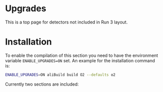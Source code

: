 <!-- doxy
\page refDetectorsUpgrades Upgrades
/doxy -->

# Upgrades
This is a top page for detectors not included in Run 3 layout.


# Installation
To enable the compilation of this section you need to have the environment variable `ENABLE_UPGRADES=ON` set.
An example for the installation command is:

```bash
ENABLE_UPGRADES=ON aliBuild build O2 --defaults o2
```

Currently two sections are included:
<!-- doxy
* \subpage refDetectorsUpgradesIT3
* \subpage refDetectorsUpgradesALICE3TRK
/doxy -->
